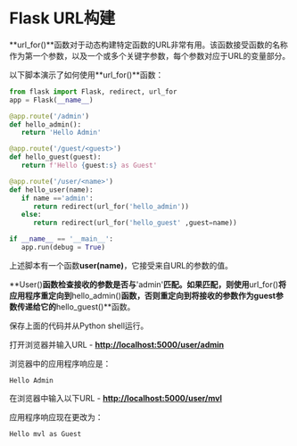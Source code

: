 # Flask URL构建

**url_for()**函数对于动态构建特定函数的URL非常有用。该函数接受函数的名称作为第一个参数，以及一个或多个关键字参数，每个参数对应于URL的变量部分。

以下脚本演示了如何使用**url_for()**函数：

```python
from flask import Flask, redirect, url_for
app = Flask(__name__)

@app.route('/admin')
def hello_admin():
   return 'Hello Admin'

@app.route('/guest/<guest>')
def hello_guest(guest):
   return f'Hello {guest:s} as Guest'

@app.route('/user/<name>')
def hello_user(name):
   if name =='admin':
      return redirect(url_for('hello_admin'))
   else:
      return redirect(url_for('hello_guest' ,guest=name))

if __name__ == '__main__':
   app.run(debug = True)
```

上述脚本有一个函数**user(name)**，它接受来自URL的参数的值。

**User()**函数检查接收的参数是否与**'admin'**匹配。如果匹配，则使用**url_for()**将应用程序重定向到**hello_admin()**函数，否则重定向到将接收的参数作为guest参数传递给它的**hello_guest()**函数。

保存上面的代码并从Python shell运行。

打开浏览器并输入URL - **[http://localhost:5000/user/admin](http://localhost:5000/user/admin)**

浏览器中的应用程序响应是：

```
Hello Admin
```

在浏览器中输入以下URL - **[http://localhost:5000/user/mvl](http://localhost:5000/user/mvl)**

应用程序响应现在更改为：

```
Hello mvl as Guest
```